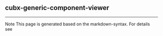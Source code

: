 ## cubx-generic-component-viewer

<hr/>
Note This page is generated based on the markdown-syntax. For details see <http://daringfireball.net/projects/markdown/syntax/>

